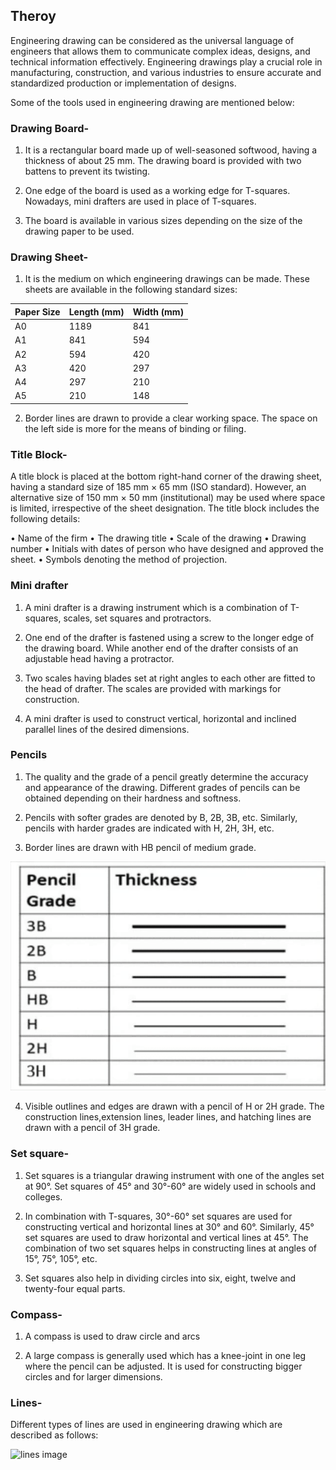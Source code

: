 ## Theroy

Engineering drawing can be considered as the universal language of engineers that allows them to 
communicate complex ideas, designs, and technical information effectively. Engineering drawings 
play a crucial role in manufacturing, construction, and various industries to ensure accurate and 
standardized production or implementation of designs.

Some of the tools used in engineering drawing are mentioned below:

### Drawing Board-

1. It is a rectangular board made up of well-seasoned softwood, having a thickness of about 25 mm. The drawing board is provided with two battens to prevent its twisting. 

2. One edge of the board is used as a working edge for T-squares. Nowadays, mini drafters are 
used in place of T-squares.

3. The board is available in various sizes depending on the size of the drawing paper to be 
used. 

### Drawing Sheet-

1. It is the medium on which engineering drawings can be made. These sheets are available in 
the following standard sizes: 

| Paper Size | Length (mm) | Width (mm) |
|------------|-------------|------------|
| A0         | 1189        | 841        |
| A1         | 841         | 594        |
| A2         | 594         | 420        |
| A3         | 420         | 297        |
| A4         | 297         | 210        |
| A5         | 210         | 148        |

2. Border lines are drawn to provide a clear working space. The space on the left side is more for the means of binding or filing. 

### Title Block-

A title block is placed at the bottom right-hand corner of the drawing sheet, having a standard size of 185 mm × 65 mm (ISO standard). However, an alternative size of 150 mm × 50 mm (institutional) may be used where space is limited, irrespective of the sheet designation.
 The title block includes the following details: 

• Name of the firm
• The drawing title
• Scale of the drawing
• Drawing number
• Initials with dates of person who have designed and approved the sheet. 
• Symbols denoting the method of projection. 

### Mini drafter

1. A mini drafter is a drawing instrument which is a combination of T-squares, scales, 
set squares and protractors. 

2. One end of the drafter is fastened using a screw to the longer edge of the drawing 
board. While another end of the drafter consists of an adjustable head having a 
protractor. 

3. Two scales having blades set at right angles to each other are fitted to the head of 
drafter. The scales are provided with markings for construction. 

4. A mini drafter is used to construct vertical, horizontal and inclined parallel lines of 
the desired dimensions. 

### Pencils

1. The quality and the grade of a pencil greatly determine the accuracy and appearance of the 
drawing. Different grades of pencils can be obtained depending on their hardness and 
softness.

2. Pencils with softer grades are denoted by B, 2B, 3B, etc. Similarly, pencils with harder grades are indicated with H, 2H, 3H, etc. 

3. Border lines are drawn with HB pencil of medium grade.

![Pencils line image](https://github.com/virtual-labs/exp-engineering-drawing-dei/blob/main/experiment/images/pencils.png?raw=true)

4. Visible outlines and edges are drawn with a pencil of H or 2H grade. The construction lines,extension lines, leader lines, and hatching lines are drawn with a pencil of 3H grade. 

### Set square- 

1. Set squares is a triangular drawing instrument with one of the angles set at 90°. Set squares of 45° and 30°-60° are widely used in schools and colleges.  

2. In combination with T-squares, 30°-60° set squares are used for constructing vertical and horizontal lines at 30° and 60°. Similarly, 45° set squares are used to draw horizontal and vertical lines at 45°. The combination of two set squares helps in constructing lines at angles of 15°, 75°, 105°, etc.  

3. Set squares also help in dividing circles into six, eight, twelve and twenty-four equal parts.  

### Compass-

1. A compass is used to draw circle and arcs

2. A large compass is generally used which has a knee-joint in one leg where the pencil can be adjusted. It is used for constructing bigger circles and for larger dimensions.

### Lines- 

Different types of lines are used in engineering drawing which are described as follows:  

![lines image](https://github.com/virtual-labs/exp-engineering-drawing-dei/blob/main/experiment/images/lines.png?raw=true)

